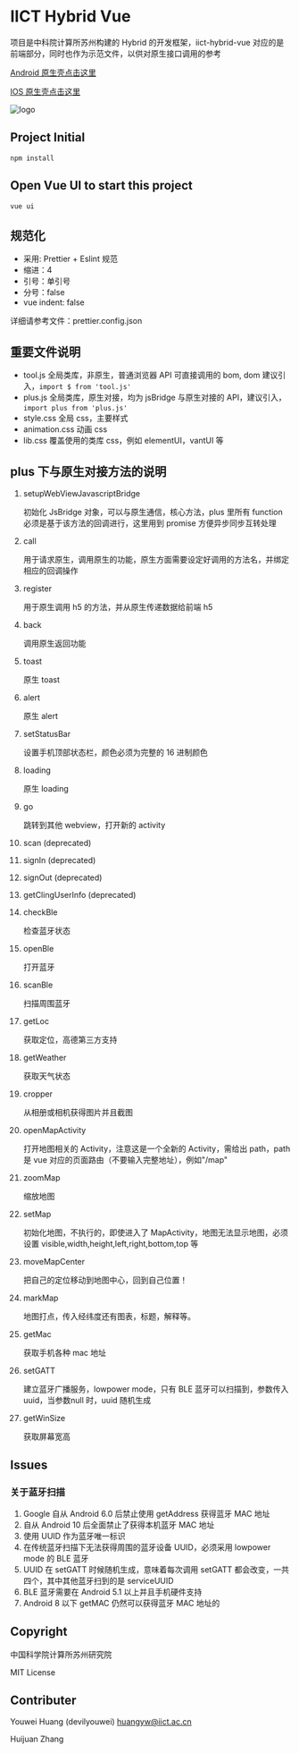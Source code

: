 # IICT Hybrid Vue

项目是中科院计算所苏州构建的 Hybrid 的开发框架，iict-hybrid-vue 对应的是前端部分，同时也作为示范文件，以供对原生接口调用的参考

[Android 原生壳点击这里](https://github.com/CAS-IICT/iict-hybrid-android)

[IOS 原生壳点击这里](https://github.com/CAS-IICT/iict-hybrid-ios)

![logo](http://nwzimg.wezhan.cn/contents/sitefiles2037/10185204/images/12968193.png)

## Project Initial

```
npm install
```

## Open Vue UI to start this project

```
vue ui
```

## 规范化

-   采用: Prettier + Eslint 规范
-   缩进：4
-   引号：单引号
-   分号：false
-   vue indent: false

详细请参考文件：prettier.config.json

## 重要文件说明

-   tool.js 全局类库，非原生，普通浏览器 API 可直接调用的 bom, dom 建议引入，`import $ from 'tool.js'`
-   plus.js 全局类库，原生对接，均为 jsBridge 与原生对接的 API，建议引入，`import plus from 'plus.js'`
-   style.css 全局 css，主要样式
-   animation.css 动画 css
-   lib.css 覆盖使用的类库 css，例如 elementUI，vantUI 等

## plus 下与原生对接方法的说明

1. setupWebViewJavascriptBridge

    初始化 JsBridge 对象，可以与原生通信，核心方法，plus 里所有 function 必须是基于该方法的回调进行，这里用到 promise 方便异步同步互转处理

2. call

    用于请求原生，调用原生的功能，原生方面需要设定好调用的方法名，并绑定相应的回调操作

3. register

    用于原生调用 h5 的方法，并从原生传递数据给前端 h5

4. back

    调用原生返回功能

5. toast

    原生 toast

6. alert

    原生 alert

7. setStatusBar

    设置手机顶部状态栏，颜色必须为完整的 16 进制颜色

8. loading

    原生 loading

9. go

    跳转到其他 webview，打开新的 activity

10. scan (deprecated)

11. signIn (deprecated)

12. signOut (deprecated)

13. getClingUserInfo (deprecated)

14. checkBle

    检查蓝牙状态

15. openBle

    打开蓝牙

16. scanBle

    扫描周围蓝牙

17. getLoc

    获取定位，高德第三方支持

18. getWeather

    获取天气状态

19. cropper

    从相册或相机获得图片并且截图

20. openMapActivity

    打开地图相关的 Activity，注意这是一个全新的 Activity，需给出 path，path 是 vue 对应的页面路由（不要输入完整地址），例如"/map"

21. zoomMap

    缩放地图

22. setMap

    初始化地图，不执行的，即使进入了 MapActivity，地图无法显示地图，必须设置 visible,width,height,left,right,bottom,top 等

23. moveMapCenter

    把自己的定位移动到地图中心，回到自己位置！

24. markMap

    地图打点，传入经纬度还有图表，标题，解释等。

25. getMac

    获取手机各种 mac 地址

26. setGATT

    建立蓝牙广播服务，lowpower mode，只有 BLE 蓝牙可以扫描到，参数传入 uuid，当参数null 时，uuid 随机生成

27. getWinSize

    获取屏幕宽高

## Issues

### 关于蓝牙扫描

1. Google 自从 Android 6.0 后禁止使用 getAddress 获得蓝牙 MAC 地址
2. 自从 Android 10 后全面禁止了获得本机蓝牙 MAC 地址
3. 使用 UUID 作为蓝牙唯一标识
4. 在传统蓝牙扫描下无法获得周围的蓝牙设备 UUID，必须采用 lowpower mode 的 BLE 蓝牙
5. UUID 在 setGATT 时候随机生成，意味着每次调用 setGATT 都会改变，一共四个，其中其他蓝牙扫到的是 serviceUUID
6. BLE 蓝牙需要在 Android 5.1 以上并且手机硬件支持
7. Android 8 以下 getMAC 仍然可以获得蓝牙 MAC 地址的

## Copyright

中国科学院计算所苏州研究院

MIT License

## Contributer

Youwei Huang (devilyouwei) huangyw@iict.ac.cn

Huijuan Zhang
